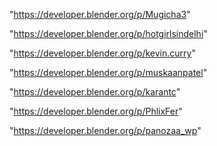 "https://developer.blender.org/p/Mugicha3"

"https://developer.blender.org/p/hotgirlsindelhi"

"https://developer.blender.org/p/kevin.curry"

"https://developer.blender.org/p/muskaanpatel"

"https://developer.blender.org/p/karantc"

"https://developer.blender.org/p/PhlixFer"

"https://developer.blender.org/p/panozaa_wp"

 
 
